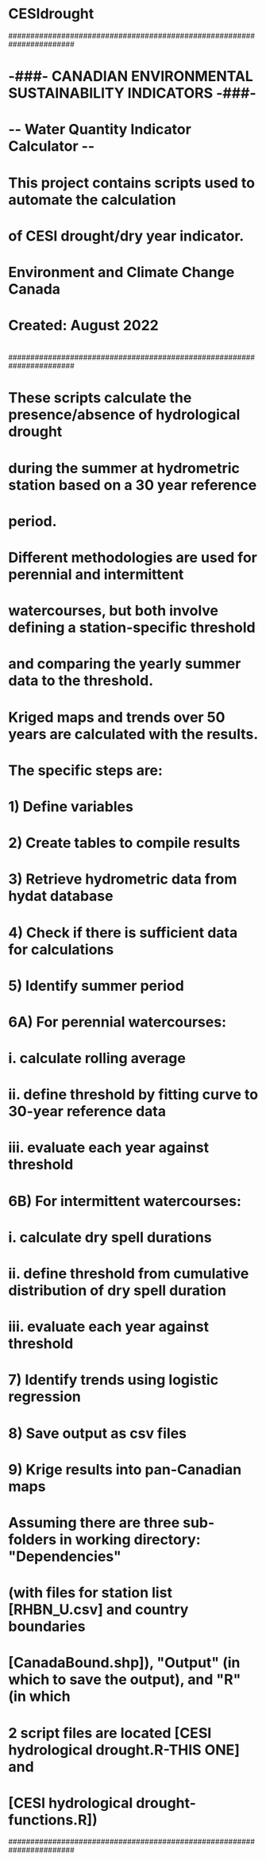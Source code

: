 # CESIdrought
#######################################################################
#
#    -###- CANADIAN ENVIRONMENTAL SUSTAINABILITY INDICATORS -###-
#              -- Water Quantity Indicator Calculator --
#
#  This project contains scripts used to automate the calculation
#          of CESI drought/dry year indicator.
#
#  Environment and Climate Change Canada
#  Created: August 2022
#
#######################################################################

# These scripts calculate the presence/absence of hydrological drought
# during the summer at hydrometric station based on a 30 year reference
# period.
# Different methodologies are used for perennial and intermittent
# watercourses, but both involve defining a station-specific threshold
# and comparing the yearly summer data to the threshold.
# Kriged maps and trends over 50 years are calculated with the results.
# The specific steps are:
#    1) Define variables
#    2) Create tables to compile results
#    3) Retrieve hydrometric data from hydat database
#    4) Check if there is sufficient data for calculations
#    5) Identify summer period
#    6A) For perennial watercourses:
#       i. calculate rolling average
#      ii. define threshold by fitting curve to 30-year reference data
#     iii. evaluate each year against threshold
#    6B) For intermittent watercourses:
#       i. calculate dry spell durations
#      ii. define threshold from cumulative distribution of dry spell duration
#     iii. evaluate each year against threshold
#    7) Identify trends using logistic regression
#    8) Save output as csv files
#    9) Krige results into pan-Canadian maps

# Assuming there are three sub-folders in working directory: "Dependencies"
# (with files for station list [RHBN_U.csv] and country boundaries
# [CanadaBound.shp]), "Output" (in which to save the output), and "R" (in which
# 2 script files are located [CESI hydrological drought.R-THIS ONE] and
# [CESI hydrological drought-functions.R])
#######################################################################
